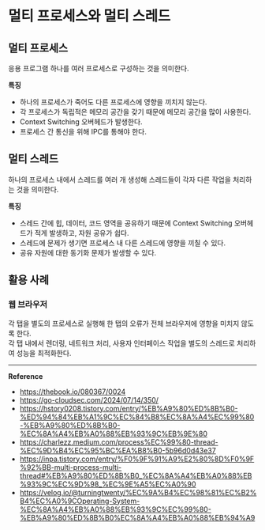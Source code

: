 # 멀티 프로세스와 멀티 스레드
## 멀티 프로세스
응용 프로그램 하나를 여러 프로세스로 구성하는 것을 의미한다.

**특징**<br>
- 하나의 프로세스가 죽어도 다른 프로세스에 영향을 끼치지 않는다.
- 각 프로세스가 독립적은 메모리 공간을 갖기 때문에 메모리 공간을 많이 사용한다.
- Context Switching 오버헤드가 발생한다.
- 프로세스 간 통신을 위해 IPC를 통해야 한다.

## 멀티 스레드
하나의 프로세스 내에서 스레드를 여러 개 생성해 스레드들이 각자 다른 작업을 처리하는 것을 의미한다.

**특징**<br>
- 스레드 간에 힙, 데이터, 코드 영역을 공유하기 때문에 Context Switching 오버헤드가 적게 발생하고, 자원 공유가 쉽다.
- 스레드에 문제가 생기면 프로세스 내 다른 스레드에 영향을 끼칠 수 있다.
- 공유 자원에 대한 동기화 문제가 발생할 수 있다.

## 활용 사례
### 웹 브라우저
각 탭을 별도의 프로세스로 실행해 한 탭의 오류가 전체 브라우저에 영향을 미치지 않도록 한다.<br>
각 탭 내에서 렌더링, 네트워크 처리, 사용자 인터페이스 작업을 별도의 스레드로 처리하여 성능을 최적화한다.

---
**Reference**<br>
- https://thebook.io/080367/0024
- https://go-cloudsec.com/2024/07/14/350/
- https://hstory0208.tistory.com/entry/%EB%A9%80%ED%8B%B0-%ED%94%84%EB%A1%9C%EC%84%B8%EC%8A%A4%EC%99%80-%EB%A9%80%ED%8B%B0-%EC%8A%A4%EB%A0%88%EB%93%9C%EB%9E%80
- https://charlezz.medium.com/process%EC%99%80-thread-%EC%9D%B4%EC%95%BC%EA%B8%B0-5b96d0d43e37
- https://inpa.tistory.com/entry/%F0%9F%91%A9%E2%80%8D%F0%9F%92%BB-multi-process-multi-thread#%EB%A9%80%ED%8B%B0_%EC%8A%A4%EB%A0%88%EB%93%9C%EC%9D%98_%EC%9E%A5%EC%A0%90
- https://velog.io/@turningtwenty/%EC%9A%B4%EC%98%81%EC%B2%B4%EC%A0%9COperating-System-%EC%8A%A4%EB%A0%88%EB%93%9C%EC%99%80-%EB%A9%80%ED%8B%B0%EC%8A%A4%EB%A0%88%EB%94%A9
